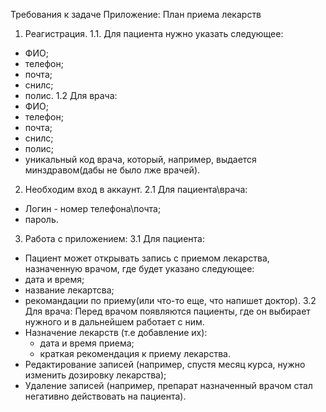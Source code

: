 Требования к задаче
Приложение: План приема лекарств
1. Реагистрация.
1.1. Для пациента нужно указать следующее:
  - ФИО;
  - телефон;
  - почта;
  - снилс;
  - полис.
1.2 Для врача:
  - ФИО;
  - телефон;
  - почта;
  - снилс;
  - полис;
  - уникальный код врача, который, например, выдается минздравом(дабы не было лже врачей).
2. Необходим вход в аккаунт.
2.1 Для пациента\врача:
  - Логин - номер телефона\почта;
  - пароль.
3. Работа с приложением:
3.1 Для пациента:
  - Пациент может открывать запись с приемом лекарства, назначенную врачом, где будет указано следующее:
  - дата и время;
  - название лекартсва;
  - рекомандации по приему(или что-то еще, что напишет доктор).
3.2 Для врача:
  Перед врачом появляются пациенты, где он выбирает нужного и в дальнейшем работает с ним.
  - Назначение лекарств (т.е добавление их):
    + дата и время приема;
    + краткая рекомендация к приему лекарства.
  - Редактирование записей (например, спустя месяц курса, нужно изменить дозировку лекарства);
  - Удаление записей (например, препарат назначенный врачом стал негативно действовать на пациента).
